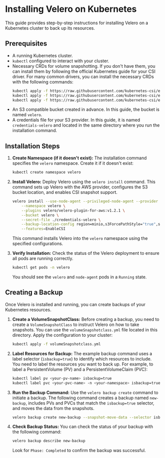 # Installing Velero on Kubernetes

This guide provides step-by-step instructions for installing Velero on a Kubernetes cluster to back up its resources.

## Prerequisites

*   A running Kubernetes cluster.
*   `kubectl` configured to interact with your cluster.
*   Necessary CRDs for volume snapshotting. If you don't have them, you can install them by following the official Kubernetes guide for your CSI driver. For many common drivers, you can install the necessary CRDs with the following commands:
    ```bash
    kubectl apply -f https://raw.githubusercontent.com/kubernetes-csi/external-snapshotter/master/client/config/crd/snapshot.storage.k8s.io_volumesnapshotclasses.yaml
    kubectl apply -f https://raw.githubusercontent.com/kubernetes-csi/external-snapshotter/master/client/config/crd/snapshot.storage.k8s.io_volumesnapshotcontents.yaml
    kubectl apply -f https://raw.githubusercontent.com/kubernetes-csi/external-snapshotter/master/client/config/crd/snapshot.storage.k8s.io_volumesnapshots.yaml
    ```
*   An S3 compatible bucket created in advance. In this guide, the bucket is named `velero`.
*   A credentials file for your S3 provider. In this guide, it is named `credentials-velero` and located in the same directory where you run the installation command.

## Installation Steps

1.  **Create Namespace (if it doesn't exist):**
    The installation command specifies the `velero` namespace. Create it if it doesn't exist:
    ```bash
    kubectl create namespace velero
    ```

2.  **Install Velero:**
    Deploy Velero using the `velero install` command. This command sets up Velero with the AWS provider, configures the S3 bucket location, and enables CSI snapshot support.
    ```bash
    velero install --use-node-agent --privileged-node-agent --provider aws \
        --namespace velero \
        --plugins velero/velero-plugin-for-aws:v1.2.1 \
        --bucket velero \
        --secret-file ./credentials-velero \
        --backup-location-config region=minio,s3ForcePathStyle="true",s3Url=https://{your-s3-url} \
        --features=EnableCSI
    ```
    This command installs Velero into the `velero` namespace using the specified configurations.

3.  **Verify Installation:**
    Check the status of the Velero deployment to ensure all pods are running correctly.
    ```bash
    kubectl get pods -n velero
    ```
    You should see the `velero` and `node-agent` pods in a `Running` state.

## Creating a Backup

Once Velero is installed and running, you can create backups of your Kubernetes resources.

1.  **Create a VolumeSnapshotClass:**
    Before creating a backup, you need to create a `VolumeSnapshotClass` to instruct Velero on how to take snapshots. You can use the `volumeSnapshotclass.yml` file located in this directory.
    Apply the configuration to your cluster:
    ```bash
    kubectl apply -f volumeSnapshotclass.yml
    ```

2.  **Label Resources for Backup:**
    The example backup command uses a label selector (`isbackup=true`) to identify which resources to include. You need to label the resources you want to back up. For example, to label a PersistentVolume (PV) and a PersistentVolumeClaim (PVC):
    ```bash
    kubectl label pv <your-pv-name> isbackup=true
    kubectl label pvc <your-pvc-name> -n <your-namespace> isbackup=true
    ```

3.  **Run the Backup Command:**
    Use the `velero backup create` command to initiate a backup. The following command creates a backup named `new-backup`, includes PVs and PVCs that match the `isbackup=true` selector, and moves the data from the snapshots.
    ```bash
    velero backup create new-backup --snapshot-move-data --selector isbackup=true --include-resources pv,pvc
    ```

4.  **Check Backup Status:**
    You can check the status of your backup with the following command:
    ```bash
    velero backup describe new-backup
    ```
    Look for `Phase: Completed` to confirm the backup was successful.
